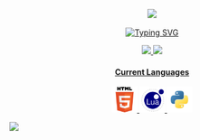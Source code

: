 <p align="center"> 
    <img src="https://discord.c99.nl/widget/theme-4/608356252816506884.png"/>
</p>

<p align="center">
<a href="https://git.io/typing-svg"><img src="https://readme-typing-svg.herokuapp.com?font=Fira+Code&size=15&pause=1000&color=F7F7F7&center=true&vCenter=true&width=435&lines=I+love+programming!" alt="Typing SVG" /></a>
</p>

<p float="left" align="center">

  <a href="https://github.com/WillDev12">
    <img src="https://img.shields.io/github/followers/Heavensellz?style=for-the-badge&logo=github">
  <a href="https://github.com/WillDev12/WillDev12">
    <img src="https://img.shields.io/github/watchers/Heavensellz/Heavensellz?style=for-the-badge&logo=git">

</p>
    
 <div align="center">

  <h4 align="center">Current Languages</h4>
  <p align="center">
    <code><img height="45" src="https://raw.githubusercontent.com/github/explore/main/topics/html/html.png"></code>
    <code><img height="45" src="https://raw.githubusercontent.com/github/explore/main/topics/lua/lua.png"></code>
    <code><img height="45" src="https://raw.githubusercontent.com/github/explore/main/topics/python/python.png"></code>
  </p>

</div>

<img src="https://github.com/BEPb/BEPb/blob/main/assets/Bottom_down.svg">

<!---<h3 align="center">⚠️ Multiple works in progress! ⚠️</h3>
<h4 align="center">Due to the creating of multiple projects, common inactivity may occur.<br>Please pardon any slow uploads or lack of updates.</h4>--->
